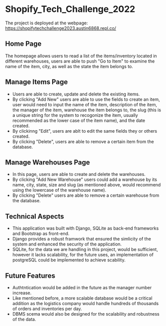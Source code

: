 # Shopify_Tech_Challenge_2022
The project is deployed at the webpage: https://shopifytechchallenge2023.austin6868.repl.co/

## Home Page
The homepage allows users to read a list of the items/inventory located in different warehouses, users are able to push "Go to Item" to examine the name of the item, city, as well as the state the item belongs to.

## Manage Items Page
- Users are able to create, update and delete the existing items. 
- By clicking "Add New" users are able to use the fields to create an item, user would need to input the name of the item, description of the item, the manager of the item, warehouse the item belongs to, the slug (this is a unique string for the system to recogonize the item, usually recommended as the lower case of the item name), and the date created.
- By clickinng "Edit", users are ablt to edit the same fields they or others created.
- By clicking "Delete", users are able to remove a certain item from the database.

## Manage Warehouses Page
- In this page, users are able to create and delete the warehouses.
- By clicking "Add New Warehouse" users could add a warehouse by its name, city, state, size and slug (as mentioned above, would recommend using the lowercase of the warehouse name).
- By clicking "Delete" users are able to remove a certain warehouse from the database.

## Technical Aspects
- This application was built with Django, SQLite as back-end frameworks and Bootstrap as front-end.
- Django provides a robust framwork that ensured the simlicity of the system and enhanced the security of the application.
- SQLite, for the data we are handling in this project, would be sufficient, however it lacks scalability, for the future uses, an implementation of postgreSQL could be implemented to achieve scability.

## Future Features
- Authtntication would be added in the future as the manager number increase.
- Like mentioned before, a more scalable database would be a critical addition as the logistics company would handle hundreds of thousands of orders and inventories per day.
- DBMS scema would also be designed for the scalability and robustness of the data.
